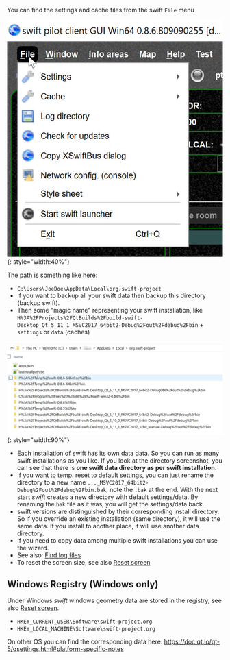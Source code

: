 <!--
    SPDX-FileCopyrightText: Copyright (C) swift Project Community / Contributors
    SPDX-License-Identifier: GFDL-1.3-only
-->

You can find the settings and cache files from the swift `File` menu

![](./../img/filemenu.jpg){: style="width:40%"}


The path is something like here:

-   `C:\Users\JoeDoe\AppData\Local\org.swift-project`
-   If you want to backup all your swift data then backup this directory (backup swift).
-   Then some "magic name" representing your swift installation, like `H%3A%2FProjects%2FQtBuilds%2Fbuild-swift-Desktop_Qt_5_11_1_MSVC2017_64bit2-Debug%2Fout%2Fdebug%2Fbin` + `settings` or `data` (caches)


![](./../img/Plenty_swift_directories.jpg){: style="width:90%"}

- Each installation of swift has its own data data.
  So you can run as many swift installations as you like.
  If you look at the directory screenshot, you can see that there is **one swift data directory as per swift installation.**
- If you want to temp. reset to default settings, you can just rename the directory to a new name `..._MSVC2017_64bit2-Debug%2Fout%2Fdebug%2Fbin.bak`, note the `.bak` at the end.
  With the next start *swift* creates a new directory with default settings/data.
  By renaming the `bak` file as it was, you will get the settings/data back.
- swift versions are distinguished by their corresponding install directory.
  So if you override an existing installation (same directory), it will use the same data.
  If you install to another place, it will use another data directory.
- If you need to copy data among multiple swift installations you can use the wizard.
- See also: [Find log files](./swift_log_files.md)
- To reset the screen size, see also [Reset screen](./../documentation/flying/settings/reset_screen_size.md)

## Windows Registry (Windows only)

Under Windows *swift* windows geometry data are stored in the registry, see also [Reset screen](./../documentation/flying/settings/reset_screen_size.md).

- `HKEY_CURRENT_USER\Software\swift-project.org`
- `HKEY_LOCAL_MACHINE\Software\swift-project.org`

On other OS you can find the corresponding data here: <https://doc.qt.io/qt-5/qsettings.html#platform-specific-notes>
